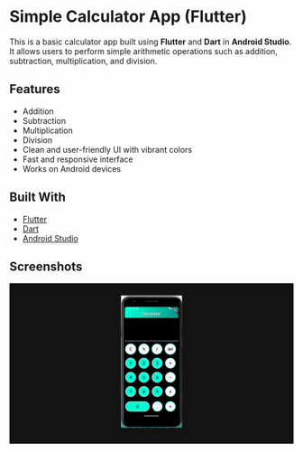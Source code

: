 # Simple Calculator App (Flutter)

This is a basic calculator app built using **Flutter** and **Dart** in **Android Studio**. It allows users to perform simple arithmetic operations such as addition, subtraction, multiplication, and division.

## Features

- Addition  
- Subtraction  
- Multiplication  
- Division  
- Clean and user-friendly UI with vibrant colors  
- Fast and responsive interface  
- Works on Android devices

## Built With

- [Flutter](https://flutter.dev/)  
- [Dart](https://dart.dev/)  
- [Android Studio](https://developer.android.com/studio)

## Screenshots

![Screenshot](screenshots/calculator.png)




